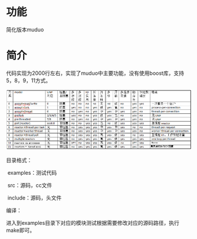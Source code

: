 # 功能

简化版本muduo

# 简介

代码实现为2000行左右，实现了muduo中主要功能，没有使用boost库，支持5，8，9，11方式。

![](./img/网络模型.PNG)

目录格式：

​    examples：测试代码

​    src：源码，cc文件

​    include：源码，头文件

编译：

​    进入到examples目录下对应的模块测试根据需要修改对应的源码路径，执行make即可。